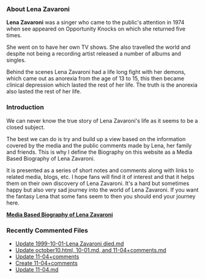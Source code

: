 ### About Lena Zavaroni

<p><strong>Lena Zavaroni</strong> was a singer who came to the public's attention in 1974 when see appeared on Opportunity Knocks on which she returned five times.</p>

<p>She went on to have her own TV shows. She also travelled the world and despite not being a recording artist released a number of albums and singles.</p>

<p>Behind the scenes Lena Zavaroni had a life long fight with her demons, which came out as anorexia from the age of 13 to 15, this then became clinical depression which lasted the rest of her life. The truth is the anorexia also lasted the rest of her life.</p>

### Introduction

<p>We can never know the true story of Lena Zavaroni's life as it seems to be a closed subject.</p>

<p>The best we can do is try and build up a view based on the information covered by the media and the public comments made by Lena, her family and friends. This is why I define the Biography on this website as a Media Based Biography of Lena Zavaroni.</p>

<p>It is presented as a series of short notes and comments along with links to related media, blogs, etc. I hope fans will find it of interest and that it helps them on their own discovery of Lena Zavaroni. It's a hard but sometimes happy but also very sad journey into the world of Lena Zavaroni. If you want the fantasy Lena that some fans seem to then you should end your journey here.</p>

<a href="https://fanzoflenazavaroni.github.io/1963-11-04-lena-zavaroni/"><strong>Media Based Biography of Lena Zavaroni</strong></a>

### Recently Commented Files

<!-- BLOG-POST-LIST:START -->
- [Update 1999-10-01-Lena Zavaroni died.md](https://github.com/FanzOfLenaZavaroni/fanzoflenazavaroni.github.io/commit/c50a48addfd5476dbb14b33f09804086e1f54a4b)
- [Update october10.html, 10-01.md, and 11-04+comments.md](https://github.com/FanzOfLenaZavaroni/fanzoflenazavaroni.github.io/commit/55ba9eb41837bfe9d6f53398b857e7963b7290f0)
- [Update 11-04+comments](https://github.com/FanzOfLenaZavaroni/fanzoflenazavaroni.github.io/commit/9a06a30bff63e553481cf7243765aa47008654ad)
- [Create 11-04+comments](https://github.com/FanzOfLenaZavaroni/fanzoflenazavaroni.github.io/commit/7721bf48a0d1c7cc51abf4cf5d2e37ea2bafbd28)
- [Update 11-04.md](https://github.com/FanzOfLenaZavaroni/fanzoflenazavaroni.github.io/commit/28094a649f5717efb2759f7bddbbd827f62eb8b2)
<!-- BLOG-POST-LIST:END -->
